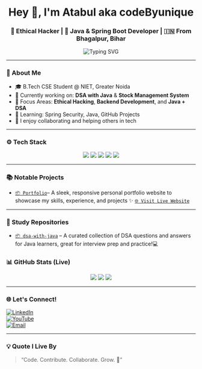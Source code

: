 <h1 align="center">Hey 👋, I'm Atabul aka codeByunique</h1>
<h3 align="center">🚀 Ethical Hacker | 🧠 Java & Spring Boot Developer | 🇮🇳 From Bhagalpur, Bihar</h3>

<p align="center">
  <img src="https://readme-typing-svg.demolab.com?font=Fira+Code&size=20&pause=1000&center=true&vCenter=true&width=440&lines=Learning+Ethical+Hacking+and+Java;Building+Spring+Boot+Projects;Contributing+to+Open+Source;Exploring+Cybersecurity;Always+Curious+%F0%9F%A4%94" alt="Typing SVG" />
</p>

---

### 🚀 About Me

- 🎓 B.Tech CSE Student @ NIET, Greater Noida  
- 🔨 Currently working on: **DSA with Java** & **Stock Management System**  
- 🔐 Focus Areas: **Ethical Hacking**, **Backend Development**, and **Java + DSA**
- 🌱 Learning: Spring Security, Java, GitHub Projects
- 🤝 I enjoy collaborating and helping others in tech  

---

### ⚙️ Tech Stack

<p align="center">
  <img src="https://img.shields.io/badge/Java-ED8B00?style=for-the-badge&logo=java&logoColor=white"/>
  <img src="https://img.shields.io/badge/SpringBoot-6DB33F?style=for-the-badge&logo=springboot&logoColor=white"/>
  <img src="https://img.shields.io/badge/MySQL-4479A1?style=for-the-badge&logo=mysql&logoColor=white"/>
  <img src="https://img.shields.io/badge/Linux-333333?style=for-the-badge&logo=linux&logoColor=white"/>
  <img src="https://img.shields.io/badge/Git-F05032?style=for-the-badge&logo=git&logoColor=white"/>
</p>

---

### 📚 Notable Projects

- [`📦 Portfolio`](https://github.com/codeByunique/unique-portfolio)– A sleek, responsive personal portfolio website to showcase my skills, experience, and projects ✨
  [`🌐 Visit Live Website`](https://atabul-portfolio.netlify.app/)
---

### 📘 Study Repositories

- [`📦 dsa-with-java`](https://github.com/codeByunique/dsa-with-java) – A curated collection of DSA questions and answers for Java learners, great for interview prep and practice!💻

### 📊 GitHub Stats (Live)

<p align="center">
  <img src="https://github-readme-stats.vercel.app/api?username=codeByunique&count_private=true&show_icons=true&theme=radical" />
  <img src="https://streak-stats.demolab.com/?user=codeByunique&theme=radical" />
  <img src="https://github-readme-stats.vercel.app/api/top-langs/?username=codeByunique&layout=compact&theme=radical" />
</p>

---

### 🌐 Let's Connect!

[![LinkedIn](https://img.shields.io/badge/LinkedIn-blue?style=for-the-badge&logo=linkedin)](https://linkedin.com/in/07atabul)  
[![YouTube](https://img.shields.io/badge/YouTube-red?style=for-the-badge&logo=youtube)](https://youtube.com/@codeByunique)  
[![Email](https://img.shields.io/badge/Email-grey?style=for-the-badge&logo=gmail)](mailto:07s.atabul@gmail.com)

---

### 💡 Quote I Live By

> “Code. Contribute. Collaborate. Grow. 🌱”

